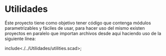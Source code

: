 # Utilidades

Éste proyecto tiene como objetivo tener código que contenga módulos parametrizables y fáciles de usar, para hacer uso del mismo existen proyectos en paralelo que importan archivos desde aqui haciendo uso de la siguiente línea:

include<./../Utilidades/utilities.scad>;


